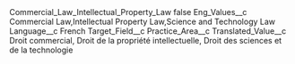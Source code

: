 <?xml version="1.0" encoding="UTF-8"?>
<CustomMetadata xmlns="http://soap.sforce.com/2006/04/metadata" xmlns:xsi="http://www.w3.org/2001/XMLSchema-instance" xmlns:xsd="http://www.w3.org/2001/XMLSchema">
    <label>Commercial_Law_Intellectual_Property_Law</label>
    <protected>false</protected>
    <values>
        <field>Eng_Values__c</field>
        <value xsi:type="xsd:string">Commercial Law,Intellectual Property Law,Science and Technology Law</value>
    </values>
    <values>
        <field>Language__c</field>
        <value xsi:type="xsd:string">French</value>
    </values>
    <values>
        <field>Target_Field__c</field>
        <value xsi:type="xsd:string">Practice_Area__c</value>
    </values>
    <values>
        <field>Translated_Value__c</field>
        <value xsi:type="xsd:string">Droit commercial, Droit de la propriété intellectuelle, Droit des sciences et de la technologie</value>
    </values>
</CustomMetadata>
